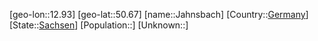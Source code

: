 ﻿---
location: [50.67,12.93]
type: City
tags:
- geo/City


SpocWebEntityId: 31152
isDeleted: false
confidential: public

---
[geo-lon::12.93]
[geo-lat::50.67]
[name::Jahnsbach]
[Country::[Germany](geo/Continent/Europe/Germany.md)]
[State::[Sachsen](geo/Continent/Europe/Germany/Sachsen.md)]
[Population::]
[Unknown::]

